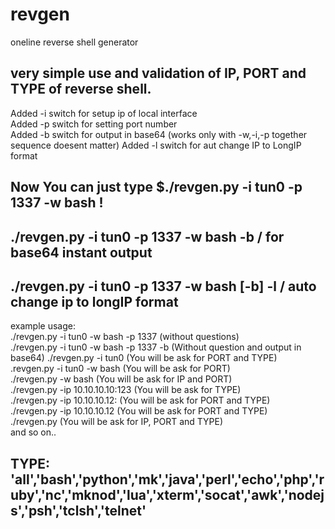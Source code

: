 # revgen
oneline reverse shell generator

very simple use and validation of IP, PORT and TYPE of reverse shell. 
---------------------------------------------------------------------
Added -i switch for setup ip of local interface  
Added -p switch for setting port number  
Added -b switch for output in base64 (works only with -w,-i,-p together sequence doesent matter)
Added -l switch for aut change IP to LongIP format  


Now You can just type $./revgen.py -i tun0 -p 1337 -w bash !
---
 ./revgen.py -i tun0 -p 1337 -w bash -b  / for base64 instant output
---
 ./revgen.py -i tun0 -p 1337 -w bash [-b] -l  / auto change ip to longIP format
---

example usage:  
./revgen.py -i tun0 -w bash -p 1337  (without questions)  
./revgen.py -i tun0 -w bash -p 1337 -b (Without question and output in base64)
./revgen.py -i tun0 (You will be ask for PORT and TYPE)  
.revgen.py -i tun0 -w bash (You will be ask for PORT)  
./revgen.py -w bash (You will be ask for IP and PORT)  
./revgen.py -ip 10.10.10.10:123 (You will be ask for TYPE)  
./revgen.py -ip 10.10.10.12: (You will be ask for PORT and TYPE)  
./revgen.py -ip 10.10.10.12  (You will be ask for PORT and TYPE)  
./revgen.py (You will be ask for IP, PORT and TYPE)  
and so on..

TYPE:
'all','bash','python','mk','java','perl','echo','php','ruby','nc','mknod','lua','xterm','socat','awk','nodejs','psh','tclsh','telnet'
---
